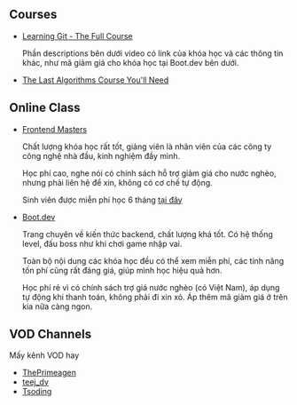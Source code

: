 ## Courses

- [Learning Git - The Full Course](https://www.youtube.com/watch?v=rH3zE7VlIMs) 

    Phần descriptions bên dưới video có link của khóa học và các thông tin khác, như mã giảm giá cho khóa học tại Boot.dev bên dưới.

- [The Last Algorithms Course You'll Need](https://theprimeagen.github.io/fem-algos/)

## Online Class

- [Frontend Masters](https://frontendmasters.com/) 

    Chất lượng khóa học rất tốt, giảng viên là nhân viên của các công ty công nghệ nhà đầu, kinh nghiệm đầy mình. 

    Học phí cao, nghe nói có chính sách hỗ trợ giảm giá cho nước nghèo, nhưng phải liên hệ để xin, không có cơ chế tự động.

    Sinh viên được miễn phí học 6 tháng [tại đây](https://frontendmasters.com/welcome/github-student-developers/)

- [Boot.dev](https://www.boot.dev/)

    Trang chuyên về kiến thức backend, chất lượng khá tốt. Có hệ thống level, đấu boss như khi chơi game nhập vai. 
    
    Toàn bộ nội dung các khóa học đều có thể xem miễn phí, các tính năng tốn phí cũng rất đáng giá, giúp mình học hiệu quả hơn.

    Học phí rẻ vì có chính sách trợ giá nước nghèo (có Việt Nam), áp dụng tự động khi thanh toán, không phải đi xin xỏ. Áp thêm mã giảm giá ở trên kia nữa càng ngon.

## VOD Channels

Mấy kênh VOD hay

- [ThePrimeagen](https://www.youtube.com/@ThePrimeTimeagen)
- [teej_dv](https://www.youtube.com/@teej_dv)
- [Tsoding](https://www.youtube.com/@TsodingDaily)